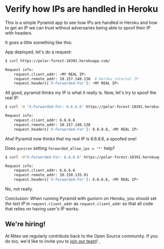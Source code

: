 Verify how IPs are handled in Heroku
====================================


This is a simple Pyramid app to see how IPs are handled in Heroku and how to
get an IP we can trust without adversaries being able to spoof their IP with
headers.

It goes a little something like this:


App deployed, let's do a request:

```bash
$ curl https://polar-forest-10391.herokuapp.com/

Request info:
    request.client_addr: <MY REAL IP>
    request.remote_addr: 10.157.148.138  # Heroku internal IP
    request.headers['X-Forwarded-For']: <MY REAL IP>

```

All good, pyramid thinks my IP is what it really is. Now, let's try to spoof
the real IP:

```bash
$ curl -H "X-Forwarded-For: 6.6.6.6" https://polar-forest-10391.herokuapp.com/

Request info:
    request.client_addr: 6.6.6.6
    request.remote_addr: 10.157.148.138
    request.headers['X-Forwarded-For']: 8.8.8.8, <MY REAL IP>

```

Aha! Pyramid now thinks that my real IP is 6.6.6.6, a spoofed one!

Does `guniron` setting `forwarded_allow_ips = '*'` help?

```bash
$ curl -H"X-Forwarded-For: 6.6.6.6" https://polar-forest-10391.herokuapp.com/

Request info:
    request.client_addr: 6.6.6.6
    request.remote_addr: 10.150.135.91
    request.headers['X-Forwarded-For']: 6.6.6.6, <MY REAL IP>
```

No, not really.

Conclusion: When running Pyramid with guniorn on Heroku, you should set
*the last IP* in `request.client_addr` as `request.client_addr` so that all code
that relies on having user's IP works.

## We're hiring!

At Niteo we regularly contribute back to the Open Source community. If you do too, we'd like to invite you to [join our team](https://niteo.co/careers)!
¸

